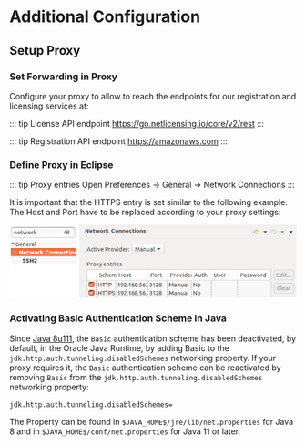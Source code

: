# Additional Configuration

## Setup Proxy

### Set Forwarding in Proxy

Configure your proxy to allow to reach the endpoints for our registration and licensing services at:

::: tip License API endpoint
https://go.netlicensing.io/core/v2/rest
:::

::: tip Registration API endpoint
https://amazonaws.com
:::

### Define Proxy in Eclipse

::: tip Proxy entries
Open Preferences -> General -> Network Connections
:::

It is important that the HTTPS entry is set similar to the following example. The Host and Port have to be replaced according to your proxy settings:

[ ![Example proxy entries](/img/eclipse/proxy.png) ](/img/eclipse/proxy.png)

### Activating Basic Authentication Scheme in Java

Since [Java 8u111](https://www.oracle.com/technetwork/java/javase/8u111-relnotes-3124969.html), the `Basic` authentication scheme has been deactivated, by default, in the Oracle Java Runtime, by adding Basic to the `jdk.http.auth.tunneling.disabledSchemes` networking property. 
If your proxy requires it, the `Basic` authentication scheme can be reactivated by removing `Basic` from the `jdk.http.auth.tunneling.disabledSchemes` networking property: 

```
jdk.http.auth.tunneling.disabledSchemes=
```

The Property can be found in `$JAVA_HOME$/jre/lib/net.properties` for Java 8 and in `$JAVA_HOME$/conf/net.properties` for Java 11 or later. 